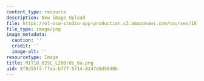 ```yaml
---
content_type: resource
description: New image Upload
file: https://ol-ocw-studio-app-production.s3.amazonaws.com/courses/18-02sc-multivariable-calculus-fall-2010/9f8d55f4ffeabf7757148247d0d5640b_MIT18_02SC_L20Brds_6a.png
file_type: image/png
image_metadata:
  caption: ''
  credit: ''
  image-alt: ''
resourcetype: Image
title: MIT18_02SC_L20Brds_6a.png
uid: 9f8d55f4-ffea-bf77-5714-8247d0d5640b
---
```

